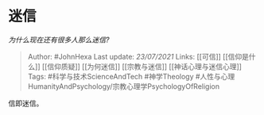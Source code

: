 # 迷信
*为什么现在还有很多人那么迷信?*

> Author: #JohnHexa
Last update: *23/07/2021* 
Links: [[可信]] [[信仰是什么]] [[信仰质疑]] [[为何迷信]] [[宗教与迷信]] [[神话心理与迷信心理]]
Tags: #科学与技术ScienceAndTech #神学Theology #人性与心理HumanityAndPsychology/宗教心理学PsychologyOfReligion 

 
信即迷信。




